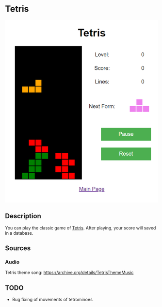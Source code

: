 # Tetris
<p align="center"><img alt="tetris screenshot" src="assets/images/screenshot_tetris.png"></p>

## Description
You can play the classic game of <a href="https://en.wikipedia.org/wiki/Tetris">Tetris</a>. After playing, your score will saved in a database.

## Sources
### Audio
Tetris theme song: https://archive.org/details/TetrisThemeMusic  

## TODO
- Bug fixing of movements of tetrominoes
